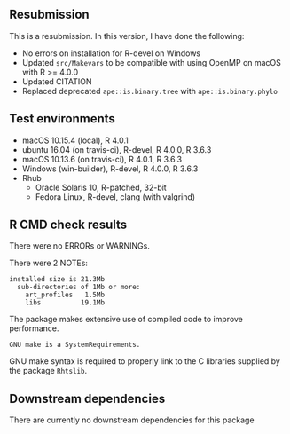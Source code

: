 ## Resubmission

This is a resubmission. In this version, I have done the following:

- No errors on installation for R-devel on Windows
- Updated `src/Makevars` to be compatible with using OpenMP on macOS with R >= 4.0.0
- Updated CITATION
- Replaced deprecated `ape::is.binary.tree` with `ape::is.binary.phylo`


## Test environments

* macOS 10.15.4 (local), R 4.0.1
* ubuntu 16.04 (on travis-ci), R-devel, R 4.0.0, R 3.6.3
* macOS 10.13.6 (on travis-ci), R 4.0.1, R 3.6.3
* Windows (win-builder), R-devel, R 4.0.0, R 3.6.3
* Rhub
    - Oracle Solaris 10, R-patched, 32-bit
    - Fedora Linux, R-devel, clang (with valgrind)



## R CMD check results


There were no ERRORs or WARNINGs.


There were 2 NOTEs:

```
installed size is 21.3Mb
  sub-directories of 1Mb or more:
    art_profiles   1.5Mb
    libs          19.1Mb
```

The package makes extensive use of compiled code to improve performance.


```
GNU make is a SystemRequirements.
```

GNU make syntax is required to properly link to the C libraries supplied by the
package `Rhtslib`.




## Downstream dependencies

There are currently no downstream dependencies for this package
